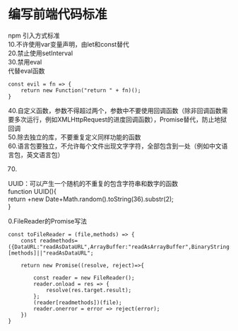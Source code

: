 # 编写前端代码标准  
npm 引入方式标准   
10.不许使用var变量声明，由let和const替代   
20.禁止使用setInterval    
30.禁用eval  
代替eval函数 
```
const evil = fn => {
    return new Function("return " + fn)();
}
```

40.自定义函数，参数不得超过两个，参数中不要使用回调函数（除非回调函数需要多次运行，例如XMLHttpRequest的进度回调函数），Promise替代，防止地狱回调  
50.除去独立的库，不要重复定义同样功能的函数  
60.语言包要独立，不允许每个文件出现文字字符，全部包含到一处（例如中文语言包，英文语言包）

70.
UUID：可以产生一个随机的不重复的包含字符串和数字的函数  
function UUID(){  
  return +new Date+Math.random().toString(36).substr(2);  
}  

0.FileReader的Promise写法
```
const toFileReader = (file,methods) => {
    const readmethods=({DataURL:"readAsDataURL",ArrayBuffer:"readAsArrayBuffer",BinaryString:"readAsBinaryString",readAsText:"readAsText"})[methods]||"readAsDataURL";

    return new Promise((resolve, reject)=>{

        const reader = new FileReader();
        reader.onload = res => {
            resolve(res.target.result);
        };
        (reader[readmethods])(file);
        reader.onerror = error => reject(error);
    })
}
```  

